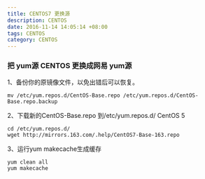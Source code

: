 ```yaml
---
title: CENTOS7 更换源
description: CENTOS
date: 2016-11-14 14:05:14 +08:00
tags: CENTOS
category: CENTOS
---
```


### 把 yum源 CENTOS 更换成网易 yum源

1、备份你的原镜像文件，以免出错后可以恢复。
```
mv /etc/yum.repos.d/CentOS-Base.repo /etc/yum.repos.d/CentOS-Base.repo.backup
```
2、下载新的CentOS-Base.repo 到/etc/yum.repos.d/
CentOS 5
```
cd /etc/yum.repos.d/
wget http://mirrors.163.com/.help/CentOS7-Base-163.repo
```

3、运行yum makecache生成缓存
```
yum clean all
yum makecache
```
